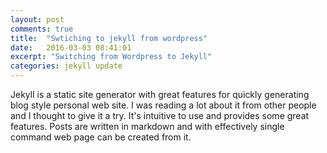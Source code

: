 ```yaml
---
layout: post
comments: true
title:  "Swtiching to jekyll from wordpress"
date:   2016-03-03 08:41:01
excerpt: "Switching from Wordpress to Jekyll"
categories: jekyll update
---
```

Jekyll is a static site generator with great features for quickly generating blog style personal web site. I was reading a lot about it from other people and I thought to give it a try. It's intuitive to use and provides some great features. Posts are written in markdown and with effectively single command web page can be created from it.
